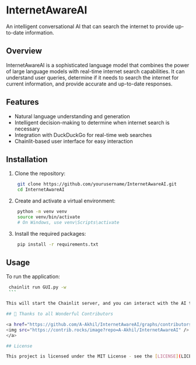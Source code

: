 # InternetAwareAI

An intelligent conversational AI that can search the internet to provide up-to-date information.

## Overview

InternetAwareAI is a sophisticated language model that combines the power of large language models with real-time internet search capabilities. It can understand user queries, determine if it needs to search the internet for current information, and provide accurate and up-to-date responses.

## Features

- Natural language understanding and generation
- Intelligent decision-making to determine when internet search is necessary
- Integration with DuckDuckGo for real-time web searches
- Chainlit-based user interface for easy interaction

## Installation

1. Clone the repository:
   ```bash
    git clone https://github.com/yourusername/InternetAwareAI.git
    cd InternetAwareAI
    ```
2. Create and activate a virtual environment:
   ```bash
    python -m venv venv
    source venv/bin/activate  
    # On Windows, use venv\Scripts\activate
    ```

3. Install the required packages:
   ```bash
    pip install -r requirements.txt
    ```

## Usage

To run the application:
   ```bash
    chainlit run GUI.py -w
    ```

This will start the Chainlit server, and you can interact with the AI through your web browser.

## 💪 Thanks to all Wonderful Contributors

<a href="https://github.com/A-Akhil/InternetAwareAI/graphs/contributors">
  <img src="https://contrib.rocks/image?repo=A-Akhil/InternetAwareAI" />
</a>

## License

This project is licensed under the MIT License - see the [LICENSE](LICENSE) file for details.